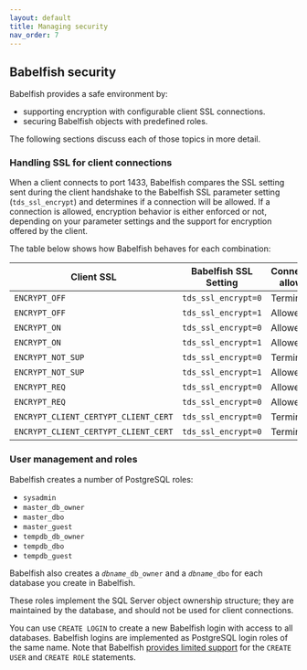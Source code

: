 ```yaml
---
layout: default
title: Managing security
nav_order: 7
---
```


## Babelfish security

Babelfish provides a safe environment by: 

- supporting encryption with configurable client SSL connections.  
- securing Babelfish objects with predefined roles.

The following sections discuss each of those topics in more detail.


### Handling SSL for client connections

When a client connects to port 1433, Babelfish compares the SSL setting sent
during the client handshake to the Babelfish SSL parameter setting
(`tds_ssl_encrypt`) and determines if a connection will be allowed.
If a connection is allowed, encryption behavior is either enforced or not,
depending on your parameter settings and the support for encryption offered by
the client.

The table below shows how Babelfish behaves for each combination:

| Client SSL | Babelfish SSL Setting  | Connection allowed   | Value Returned to client |
| ----------------- | ----------------- | ------- | ----------------- | 
| `ENCRYPT_OFF`   | `tds_ssl_encrypt=0`  | Terminated  | `ENCRYPT_REQ`   |
| `ENCRYPT_OFF`   | `tds_ssl_encrypt=1`   | Allowed | `ENCRYPT_OFF`  |
| `ENCRYPT_ON`    | `tds_ssl_encrypt=0` | Allowed | `ENCRYPT_ON`   |
| `ENCRYPT_ON`    | `tds_ssl_encrypt=1` | Allowed | `ENCRYPT_ON`   |
| `ENCRYPT_NOT_SUP` | `tds_ssl_encrypt=0` | Terminated | `ENCRYPT_REQ` |
| `ENCRYPT_NOT_SUP` | `tds_ssl_encrypt=1` | Allowed | `ENCRYPT_NOT_SUP` |
| `ENCRYPT_REQ`   | `tds_ssl_encrypt=0`   | Allowed | `ENCRYPT_ON`  |
| `ENCRYPT_REQ`   | `tds_ssl_encrypt=0`   | Allowed | `ENCRYPT_ON`  |
| `ENCRYPT_CLIENT_CERTYPT_CLIENT_CERT`  | `tds_ssl_encrypt=0` | Terminated | Unsupported  |
| `ENCRYPT_CLIENT_CERTYPT_CLIENT_CERT`  | `tds_ssl_encrypt=0` | Terminated | Unsupported  |


### User management and roles

Babelfish creates a number of PostgreSQL roles:

- `sysadmin`
- `master_db_owner`
- `master_dbo`
- `master_guest`
- `tempdb_db_owner`
- `tempdb_dbo`
- `tempdb_guest`

Babelfish also creates a <code>*dbname*&lowbar;db&lowbar;owner</code> and a <code>*dbname*&lowbar;dbo</code> for each database you create in Babelfish.

These roles implement the SQL Server object ownership structure; they are maintained by the database, and should not be used for client connections.

You can use `CREATE LOGIN` to create a new Babelfish login with access to all databases.  Babelfish logins
are implemented as PostgreSQL login roles of the same name.  Note that Babelfish [provides limited support](/docs/usage/limitations-of-babelfish)
for the `CREATE USER` and `CREATE ROLE` statements.
